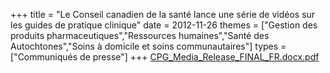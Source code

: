 +++
title = "Le Conseil canadien de la santé lance une série de vidéos sur les guides de pratique clinique"
date = 2012-11-26
themes = ["Gestion des produits pharmaceutiques","Ressources humaines","Santé des Autochtones","Soins à domicile et soins communautaires"]
types = ["Communiqués de presse"]
+++
[CPG_Media_Release_FINAL_FR.docx.pdf](/files/CPG_Media_Release_FINAL_FR.docx.pdf)
